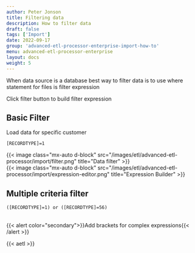 ```yaml
---
author: Peter Jonson
title: Filtering data
description: How to filter data
draft: false
tags: ['Import']
date: 2022-09-17
group: 'advanced-etl-processor-enterprise-import-how-to'
menu: advanced-etl-processor-enterprise
layout: docs
weight: 5
---
```


When data source is a database best way to filter data is to use where statement for files is filter expression

Click filter button to build filter expression

## Basic Filter

Load data for specific customer

```
[RECORDTYPE]=1
```

{{< image class="mx-auto d-block"  src="/images/etl/advanced-etl-processor/import/filter.png" title="Data filter" >}}
\
{{< image class="mx-auto d-block"  src="/images/etl/advanced-etl-processor/import/expression-editor.png" title="Expression Builder" >}}

## Multiple criteria filter

```
([RECORDTYPE]=1) or ([RECORDTYPE]=56)
```

\
{{< alert color="secondary">}}Add brackets for complex expressions{{< /alert >}}

{{< aetl >}}
